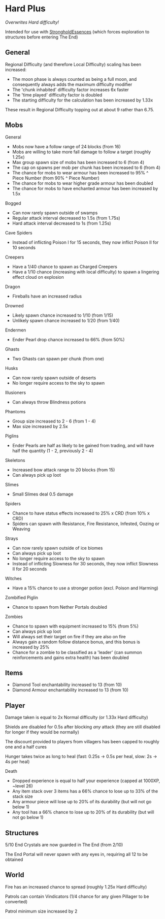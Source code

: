 # Hard Plus

*Overwrites Hard difficulty!*

Intended for use with [StrongholdEssences](https://github.com/yakasov/StrongholdEssences) (which forces exploration to structures before entering The End)

## General

Regional Difficulty (and therefore Local Difficulty) scaling has been increased:
- The moon phase is always counted as being a full moon, and consequently always adds the maximum difficulty modifier
- The 'chunk inhabited' difficulty factor increases 6x faster
- The 'time played' difficulty factor is doubled
- The starting difficulty for the calculation has been increased by 1.33x

These result in Regional Difficulty topping out at about 9 rather than 6.75.

## Mobs

General
- Mobs now have a follow range of 24 blocks (from 16)
- Mobs are willing to take more fall damage to follow a target (roughly 1.25x)
- Max group spawn size of mobs has been increased to 6 (from 4)
- The cap on spawns per mob per chunk has been increased to 6 (from 4)
- The chance for mobs to wear armour has been increased to 95% ^ Piece Number (from 90% ^ Piece Number)
- The chance for mobs to wear higher grade armour has been doubled
- The chance for mobs to have enchanted armour has been increased by 1.5x

Bogged
- Can now rarely spawn outside of swamps
- Regular attack interval decreased to 1.5s (from 1.75s)
- Hard attack interval decreased to 1s (from 1.25s)

Cave Spiders
- Instead of inflicting Poison I for 15 seconds, they now inflict Poison II for 10 seconds

Creepers
- Have a 1/40 chance to spawn as Charged Creepers
- Have a 1/10 chance (increasing with local difficulty) to spawn a lingering effect cloud on explosion

Dragon
- Fireballs have an increased radius

Drowned
- Likely spawn chance increased to 1/10 (from 1/15)
- Unlikely spawn chance increased to 1/20 (from 1/40)

Endermen
- Ender Pearl drop chance increased to 66% (from 50%)

Ghasts
- Two Ghasts can spawn per chunk (from one)

Husks
- Can now rarely spawn outside of deserts
- No longer require access to the sky to spawn

Illusioners
- Can always throw Blindness potions

Phantoms
- Group size increased to 2 - 6 (from 1 - 4)
- Max size increased by 2.5x

Piglins
- Ender Pearls are half as likely to be gained from trading, and will have half the quantity (1 - 2, previously 2 - 4)

Skeletons
- Increased bow attack range to 20 blocks (from 15)
- Can always pick up loot

Slimes
- Small Slimes deal 0.5 damage

Spiders
- Chance to have status effects increased to 25% x CRD (from 10% x CRD)
- Spiders can spawn with Resistance, Fire Resistance, Infested, Oozing or Weaving

Strays
- Can now rarely spawn outside of ice biomes
- Can always pick up loot
- No longer require access to the sky to spawn
- Instead of inflicting Slowness for 30 seconds, they now inflict Slowness II for 20 seconds

Witches
- Have a 15% chance to use a stronger potion (excl. Poison and Harming)

Zombified Piglin
- Chance to spawn from Nether Portals doubled 

Zombies
- Chance to spawn with equipment increased to 15% (from 5%)
- Can always pick up loot
- Will always set their target on fire if they are also on fire
- Always gain a random follow distance bonus, and this bonus is increased by 25%
- Chance for a zombie to be classified as a 'leader' (can summon reinforcements and gains extra health) has been doubled

## Items

- Diamond Tool enchantability increased to 13 (from 10)
- Diamond Armour enchantability increased to 13 (from 10)

## Player

Damage taken is equal to 2x Normal difficulty (or 1.33x Hard difficulty)

Shields are disabled for 0.5s after blocking *any* attack (they are still disabled for longer if they would be normally)

The discount provided to players from villagers has been capped to roughly one and a half cures

Hunger takes twice as long to heal (fast: 0.25s -> 0.5s per heal, slow: 2s -> 4s per heal)

Death
- Dropped experience is equal to half your experience (capped at 1000XP, ~level 26)
- Any item stack over 3 items has a 66% chance to lose up to 33% of the stack size
- Any armour piece will lose up to 20% of its durability (but will not go below 1)
- Any tool has a 66% chance to lose up to 20% of its durability (but will not go below 1)

## Structures

5/10 End Crystals are now guarded in The End (from 2/10)

The End Portal will never spawn with any eyes in, requiring all 12 to be obtained

## World

Fire has an increased chance to spread (roughly 1.25x Hard difficulty)

Patrols can contain Vindicators (1/4 chance for any given Pillager to be converted)

Patrol minimum size increased by 2